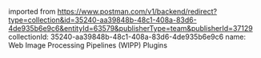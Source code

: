 imported from https://www.postman.com/v1/backend/redirect?type=collection&id=35240-aa39848b-48c1-408a-83d6-4de935b6e9c6&entityId=63579&publisherType=team&publisherId=37129
collectionId: 35240-aa39848b-48c1-408a-83d6-4de935b6e9c6
name: Web Image Processing Pipelines (WIPP)
                                    Plugins